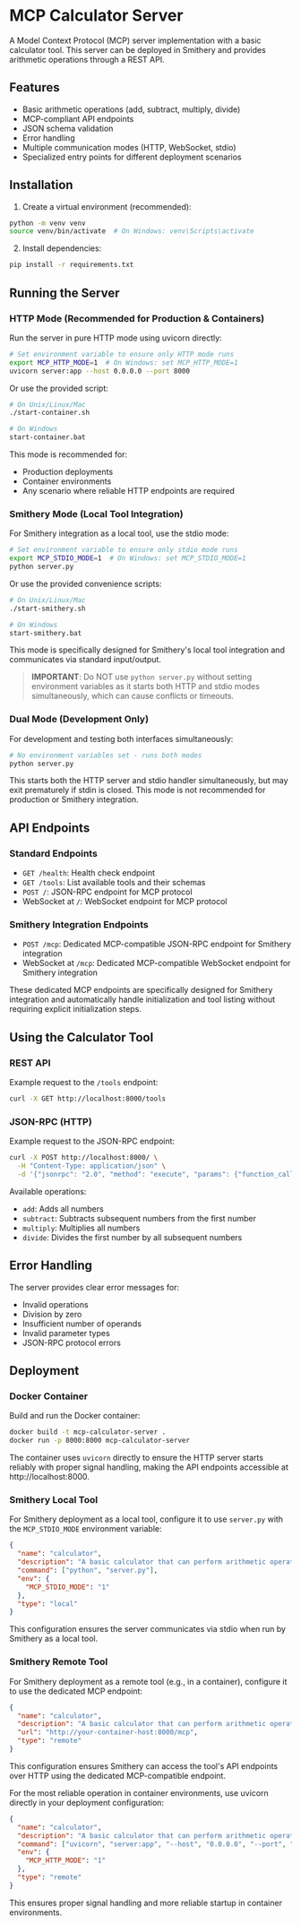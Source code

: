 # MCP Calculator Server

A Model Context Protocol (MCP) server implementation with a basic calculator tool. This server can be deployed in Smithery and provides arithmetic operations through a REST API.

## Features

- Basic arithmetic operations (add, subtract, multiply, divide)
- MCP-compliant API endpoints
- JSON schema validation
- Error handling
- Multiple communication modes (HTTP, WebSocket, stdio)
- Specialized entry points for different deployment scenarios

## Installation

1. Create a virtual environment (recommended):
```bash
python -m venv venv
source venv/bin/activate  # On Windows: venv\Scripts\activate
```

2. Install dependencies:
```bash
pip install -r requirements.txt
```

## Running the Server

### HTTP Mode (Recommended for Production & Containers)

Run the server in pure HTTP mode using uvicorn directly:

```bash
# Set environment variable to ensure only HTTP mode runs
export MCP_HTTP_MODE=1  # On Windows: set MCP_HTTP_MODE=1
uvicorn server:app --host 0.0.0.0 --port 8000
```

Or use the provided script:

```bash
# On Unix/Linux/Mac
./start-container.sh

# On Windows
start-container.bat
```

This mode is recommended for:
- Production deployments
- Container environments
- Any scenario where reliable HTTP endpoints are required

### Smithery Mode (Local Tool Integration)

For Smithery integration as a local tool, use the stdio mode:

```bash
# Set environment variable to ensure only stdio mode runs
export MCP_STDIO_MODE=1  # On Windows: set MCP_STDIO_MODE=1
python server.py
```

Or use the provided convenience scripts:

```bash
# On Unix/Linux/Mac
./start-smithery.sh

# On Windows
start-smithery.bat
```

This mode is specifically designed for Smithery's local tool integration and communicates via standard input/output.

> **IMPORTANT**: Do NOT use `python server.py` without setting environment variables as it starts both HTTP and stdio modes simultaneously, which can cause conflicts or timeouts.

### Dual Mode (Development Only)

For development and testing both interfaces simultaneously:

```bash
# No environment variables set - runs both modes
python server.py
```

This starts both the HTTP server and stdio handler simultaneously, but may exit prematurely if stdin is closed. This mode is not recommended for production or Smithery integration.

## API Endpoints

### Standard Endpoints
- `GET /health`: Health check endpoint
- `GET /tools`: List available tools and their schemas
- `POST /`: JSON-RPC endpoint for MCP protocol
- WebSocket at `/`: WebSocket endpoint for MCP protocol

### Smithery Integration Endpoints
- `POST /mcp`: Dedicated MCP-compatible JSON-RPC endpoint for Smithery integration
- WebSocket at `/mcp`: Dedicated MCP-compatible WebSocket endpoint for Smithery integration

These dedicated MCP endpoints are specifically designed for Smithery integration and automatically handle initialization and tool listing without requiring explicit initialization steps.

## Using the Calculator Tool

### REST API

Example request to the `/tools` endpoint:

```bash
curl -X GET http://localhost:8000/tools
```

### JSON-RPC (HTTP)

Example request to the JSON-RPC endpoint:

```bash
curl -X POST http://localhost:8000/ \
  -H "Content-Type: application/json" \
  -d '{"jsonrpc": "2.0", "method": "execute", "params": {"function_calls": [{"name": "calculator", "parameters": {"operation": "add", "numbers": [1, 2, 3, 4]}}]}, "id": 1}'
```

Available operations:
- `add`: Adds all numbers
- `subtract`: Subtracts subsequent numbers from the first number
- `multiply`: Multiplies all numbers
- `divide`: Divides the first number by all subsequent numbers

## Error Handling

The server provides clear error messages for:
- Invalid operations
- Division by zero
- Insufficient number of operands
- Invalid parameter types
- JSON-RPC protocol errors

## Deployment

### Docker Container

Build and run the Docker container:

```bash
docker build -t mcp-calculator-server .
docker run -p 8000:8000 mcp-calculator-server
```

The container uses `uvicorn` directly to ensure the HTTP server starts reliably with proper signal handling, making the API endpoints accessible at http://localhost:8000.

### Smithery Local Tool

For Smithery deployment as a local tool, configure it to use `server.py` with the `MCP_STDIO_MODE` environment variable:

```json
{
  "name": "calculator",
  "description": "A basic calculator that can perform arithmetic operations",
  "command": ["python", "server.py"],
  "env": {
    "MCP_STDIO_MODE": "1"
  },
  "type": "local"
}
```

This configuration ensures the server communicates via stdio when run by Smithery as a local tool.

### Smithery Remote Tool

For Smithery deployment as a remote tool (e.g., in a container), configure it to use the dedicated MCP endpoint:

```json
{
  "name": "calculator",
  "description": "A basic calculator that can perform arithmetic operations",
  "url": "http://your-container-host:8000/mcp",
  "type": "remote"
}
```

This configuration ensures Smithery can access the tool's API endpoints over HTTP using the dedicated MCP-compatible endpoint.

For the most reliable operation in container environments, use uvicorn directly in your deployment configuration:

```json
{
  "name": "calculator",
  "description": "A basic calculator that can perform arithmetic operations",
  "command": ["uvicorn", "server:app", "--host", "0.0.0.0", "--port", "8000"],
  "env": {
    "MCP_HTTP_MODE": "1"
  },
  "type": "remote"
}
```

This ensures proper signal handling and more reliable startup in container environments. 